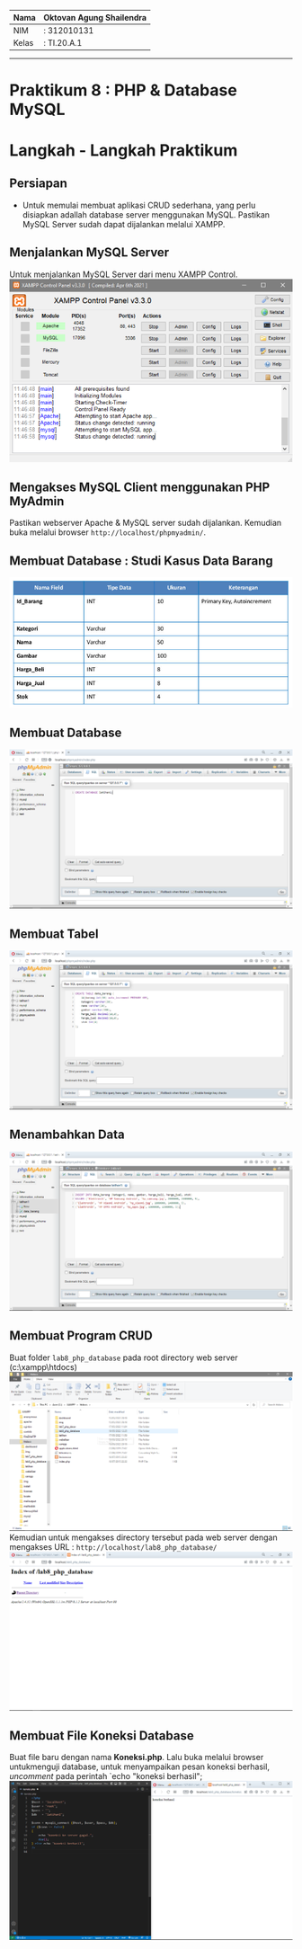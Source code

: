 | Nama  | Oktovan Agung Shailendra|
|-------|-------------------------|
|NIM    |: 312010131              |
|Kelas  |: TI.20.A.1              |

---

# Praktikum 8 : PHP & Database MySQL

# Langkah - Langkah Praktikum
## Persiapan
- Untuk memulai membuat aplikasi CRUD sederhana, yang perlu disiapkan adallah database server menggunakan MySQL. Pastikan MySQL Server sudah dapat dijalankan melalui XAMPP.

## Menjalankan MySQL Server
Untuk menjalankan MySQL Server dari menu XAMPP Control.
![img](img/startxampp.png)

## Mengakses MySQL Client menggunakan PHP MyAdmin
Pastikan webserver Apache & MySQL server sudah dijalankan. Kemudian buka melalui browser `http://localhost/phpmyadmin/`.

## Membuat Database : Studi Kasus Data Barang
![img](img/contohdatabase.png)

## Membuat Database
![img](img/creatdatabase.png)

## Membuat Tabel
![img](img/creattable.png)

## Menambahkan Data
![img](img/inserttable.png)

## Membuat Program CRUD
Buat folder `lab8_php_database` pada root directory web server (c:\xampp\htdocs)
![img](img/lab8database.png)
Kemudian untuk mengakses directory tersebut pada web server dengan mengakses URL : `http://localhost/lab8_php_database/`
![img](img/webserverlab8.png)

## Membuat File Koneksi Database
Buat file baru dengan nama **Koneksi.php**. Lalu buka melalui browser untukmenguji database, untuk menyampaikan pesan koneksi berhasil,  *uncomment* pada perintah `echo "koneksi berhasil";
![img](img/filekoneksiphp.png)

